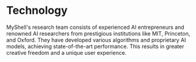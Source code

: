 # Technology

MyShell's research team consists of experienced AI entrepreneurs and renowned AI researchers from prestigious institutions like MIT, Princeton, and Oxford. They have developed various algorithms and proprietary AI models, achieving state-of-the-art performance. This results in greater creative freedom and a unique user experience.